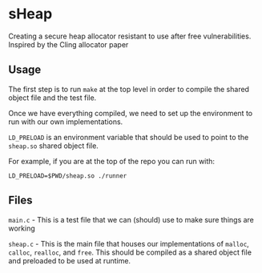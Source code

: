 # sHeap
Creating a secure heap allocator resistant to use after free vulnerabilities. Inspired by the Cling allocator paper

## Usage

The first step is to run `make` at the top level in order to compile the shared object file and the test file.

Once we have everything compiled, we need to set up the environment to run with our own implementations.

`LD_PRELOAD` is an environment variable that should be used to point to the `sheap.so` shared object file.

For example, if you are at the top of the repo you can run with: 
```
LD_PRELOAD=$PWD/sheap.so ./runner
```

## Files

`main.c` - This is a test file that we can (should) use to make sure things are working

`sheap.c` - This is the main file that houses our implementations of `malloc`, `calloc`, `realloc`, and `free`. This should be compiled as a shared object file and preloaded to be used at runtime.

